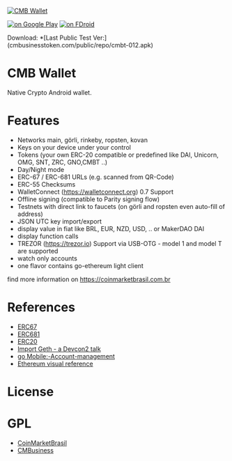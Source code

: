 [![CMB Wallet]()]()

[![on Google Play](https://ligi.de/img/play_badge.png)]()
[![on FDroid](https://ligi.de/img/fdroid_badge.png)]()

 Download: *[Last Public Test Ver:] (cmbusinesstoken.com/public/repo/cmbt-012.apk)

CMB Wallet
=======

Native Crypto Android wallet.

Features
========

 - Networks main, görli, rinkeby, ropsten, kovan
 - Keys on your device under your control
 - Tokens (your own ERC-20 compatible or predefined like DAI, Unicorn, OMG, SNT, ZRC, GNO,CMBT ..)
 - Day/Night mode
 - ERC-67 / ERC-681 URLs (e.g. scanned from QR-Code)
 - ERC-55 Checksums
 - WalletConnect (https://walletconnect.org) 0.7 Support
 - Offline signing (compatible to Parity signing flow)
 - Testnets with direct link to faucets (on görli and ropsten even auto-fill of address)
 - JSON UTC key import/export
 - display value in fiat like BRL, EUR, NZD, USD, .. or MakerDAO DAI
 - display function calls
 - TREZOR (https://trezor.io) Support via USB-OTG - model 1 and model T are supported
 - watch only accounts
 - one flavor contains go-ethereum light client

find more information on https://coinmarketbrasil.com.br

References
==========

* [ERC67](https://github.com/ethereum/EIPs/issues/67)
* [ERC681](https://eips.ethereum.org/EIPS/eip-681)
* [ERC20](https://eips.ethereum.org/EIPS/eip-20)
* [Import Geth - a Devcon2 talk](https://ethereum.karalabe.com/talks/2016-devcon.html#1)
* [go Mobile:-Account-management](https://github.com/ethereum/go-ethereum/wiki/Mobile:-Account-management)
* [Ethereum visual reference](https://www.ethereum.org/images/logos/Ethereum_Visual_Identity_1.0.0.pdf)

License
=======
GPL
=======

* [CoinMarketBrasil](https://coinmarketbrasil.com.br)
* [CMBusiness](https://cmbusinesstoken.com)
